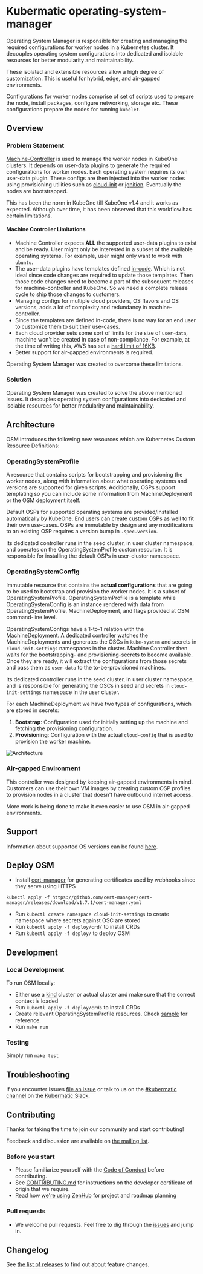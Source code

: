 # Kubermatic operating-system-manager

Operating System Manager is responsible for creating and managing the required configurations for worker nodes in a Kubernetes cluster. It decouples operating system configurations into dedicated and isolable resources for better modularity and maintainability.

These isolated and extensible resources allow a high degree of customization. This is useful for hybrid, edge, and air-gapped environments.

Configurations for worker nodes comprise of set of scripts used to prepare the node, install packages, configure networking, storage etc. These configurations prepare the nodes for running `kubelet`.

## Overview

### Problem Statement

[Machine-Controller](https://github.com/kubermatic/machine-controller) is used to manage the worker nodes in KubeOne clusters. It depends on user-data plugins to generate the required configurations for worker nodes. Each operating system requires its own user-data plugin. These configs are then injected into the worker nodes using provisioning utilities such as [cloud-init](https://cloud-init.io) or [ignition](https://coreos.github.io/ignition). Eventually the nodes are bootstrapped.

This has been the norm in KubeOne till KubeOne v1.4 and it works as expected. Although over time, it has been observed that this workflow has certain limitations.

#### Machine Controller Limitations

- Machine Controller expects **ALL** the supported user-data plugins to exist and be ready. User might only be interested in a subset of the available operating systems. For example, user might only want to work with `ubuntu`.
- The user-data plugins have templates defined [in-code](https://github.com/kubermatic/machine-controller/blob/v1.53.0/pkg/userdata/ubuntu/provider.go#L136). Which is not ideal since code changes are required to update those templates. Then those code changes need to become a part of the subsequent releases for machine-controller and KubeOne. So we need a complete release cycle to ship those changes to customers.
- Managing configs for multiple cloud providers, OS flavors and OS versions, adds a lot of complexity and redundancy in machine-controller.
- Since the templates are defined in-code, there is no way for an end user to customize them to suit their use-cases.
- Each cloud provider sets some sort of limits for the size of `user-data`, machine won't be created in case of non-compliance. For example, at the time of writing this, AWS has set a [hard limit of 16KB](https://docs.aws.amazon.com/AWSEC2/latest/UserGuide/instancedata-add-user-data.html).
- Better support for air-gapped environments is required.

Operating System Manager was created to overcome these limitations.

### Solution

Operating System Manager was created to solve the above mentioned issues. It decouples operating system configurations into dedicated and isolable resources for better modularity and maintainability.

## Architecture

OSM introduces the following new resources which are Kubernetes Custom Resource Definitions:

### OperatingSystemProfile

A resource that contains scripts for bootstrapping and provisioning the worker nodes, along with information about what operating systems and versions are supported for given scripts. Additionally, OSPs support templating so you can include some information from MachineDeployment or the OSM deployment itself.

Default OSPs for supported operating systems are provided/installed automatically by KubeOne. End users can create custom OSPs as well to fit their own use-cases. OSPs are immutable by design and any modifications to an existing OSP requires a version bump in `.spec.version`.

Its dedicated controller runs in the seed cluster, in user cluster namespace, and operates on the OperatingSystemProfile custom resource. It is responsible for installing the default OSPs in user-cluster namespace.

### OperatingSystemConfig

Immutable resource that contains the **actual configurations** that are going to be used to bootstrap and provision the worker nodes. It is a subset of OperatingSystemProfile. OperatingSystemProfile is a template while OperatingSystemConfig is an instance rendered with data from OperatingSystemProfile, MachineDeployment, and flags provided at OSM command-line level.

OperatingSystemConfigs have a 1-to-1 relation with the MachineDeployment. A dedicated controller watches the MachineDeployments and generates the OSCs in `kube-system` and secrets in `cloud-init-settings` namespaces in the cluster. Machine Controller then waits for the bootstrapping- and provisioning-secrets to become available. Once they are ready, it will extract the configurations from those secrets and pass them as `user-data` to the to-be-provisioned machines.

Its dedicated controller runs in the seed cluster, in user cluster namespace, and is responsible for generating the OSCs in seed and secrets in `cloud-init-settings` namespace in the user cluster.

For each MachineDeployment we have two types of configurations, which are stored in secrets:

1. **Bootstrap**: Configuration used for initially setting up the machine and fetching the provisioning configuration.
2. **Provisioning**: Configuration with the actual `cloud-config` that is used to provision the worker machine.

![Architecture](./docs/images/architecture-osm.png)

### Air-gapped Environment

This controller was designed by keeping air-gapped environments in mind. Customers can use their own VM images by creating custom OSP profiles to provision nodes in a cluster that doesn't have outbound internet access.

More work is being done to make it even easier to use OSM in air-gapped environments.

## Support

Information about supported OS versions can be found [here](./docs/compatibility-matrix.md).

## Deploy OSM

- Install [cert-manager](https://cert-manager.io/) for generating certificates used by webhooks since they serve using HTTPS

```terminal
kubectl apply -f https://github.com/cert-manager/cert-manager/releases/download/v1.7.1/cert-manager.yaml
```

- Run `kubectl create namespace cloud-init-settings` to create namespace where secrets against OSC are stored
- Run `kubectl apply -f deploy/crd/` to install CRDs
- Run `kubectl apply -f deploy/` to deploy OSM

## Development

### Local Development

To run OSM locally:

- Either use a [kind](https://kind.sigs.k8s.io/docs/user/quick-start/) cluster or actual cluster and make sure that the correct context is loaded
- Run `kubectl apply -f deploy/crds` to install CRDs
- Create relevant OperatingSystemProfile resources. Check [sample](./deploy/osps/default) for reference.
- Run `make run`

### Testing

Simply run `make test`

## Troubleshooting

If you encounter issues [file an issue][1] or talk to us on the [#kubermatic channel][6] on the [Kubermatic Slack][7].

## Contributing

Thanks for taking the time to join our community and start contributing!

Feedback and discussion are available on [the mailing list][5].

### Before you start

- Please familiarize yourself with the [Code of Conduct][4] before contributing.
- See [CONTRIBUTING.md][2] for instructions on the developer certificate of origin that we require.
- Read how [we're using ZenHub][8] for project and roadmap planning

### Pull requests

- We welcome pull requests. Feel free to dig through the [issues][1] and jump in.

## Changelog

See [the list of releases][3] to find out about feature changes.

[1]: https://github.com/kubermatic/operating-system-manager/issues
[2]: https://github.com/kubermatic/operating-system-manager/blob/master/CONTRIBUTING.md
[3]: https://github.com/kubermatic/operating-system-manager/releases
[4]: https://github.com/kubermatic/operating-system-manager/blob/master/CODE_OF_CONDUCT.md
[5]: https://groups.google.com/forum/#!forum/kubermatic-dev
[6]: https://kubermatic.slack.com/messages/kubermatic
[7]: http://slack.kubermatic.io/
[8]: https://github.com/kubermatic/operating-system-manager/blob/master/Zenhub.md
